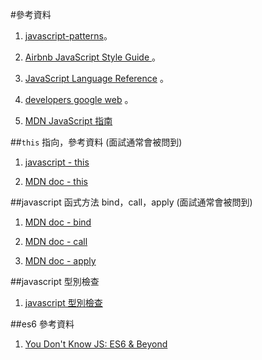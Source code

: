 



#參考資料

1. [javascript-patterns](http://shichuan.github.io/javascript-patterns/)。

2. [Airbnb JavaScript Style Guide ](https://github.com/airbnb/javascript) 。

3. [JavaScript Language Reference](https://docs.microsoft.com/en-us/scripting/javascript/javascript-language-reference) 。

4. [developers google web](https://developers.google.com/web/) 。

5. [MDN JavaScript 指南](https://developer.mozilla.org/zh-TW/docs/Web/JavaScript/Guide)


##```this``` 指向，參考資料 (面試通常會被問到)

1. [javascript - this](https://software.intel.com/zh-cn/blogs/2013/10/09/javascript-this)

2. [MDN doc - this](https://developer.mozilla.org/en-US/docs/Web/JavaScript/Reference/Operators/this)



##javascript 函式方法 bind，call，apply (面試通常會被問到)

1. [MDN doc - bind](https://developer.mozilla.org/en-US/docs/Web/JavaScript/Reference/Global_Objects/Function/bind)

2. [MDN doc - call](https://developer.mozilla.org/en-US/docs/Web/JavaScript/Reference/Global_Objects/Function/call)

3. [MDN doc - apply](https://developer.mozilla.org/en-US/docs/Web/JavaScript/Reference/Global_Objects/Function/apply)



##javascript 型別檢查

1. [javascript 型別檢查](https://developer.mozilla.org/zh-TW/docs/Web/JavaScript/Reference/Operators/typeof)


##es6 參考資料

1. [You Don't Know JS: ES6 & Beyond](https://github.com/getify/You-Dont-Know-JS/tree/master/es6%20%26%20beyond)
